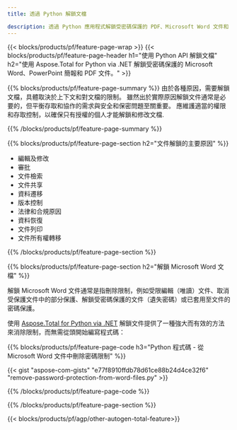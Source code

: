 ```yaml
---
title: 透過 Python 解鎖文檔 

description: 透過 Python 應用程式解鎖受密碼保護的 PDF、Microsoft Word 文件和 PowerPoint 簡報文件。
---
```


{{< blocks/products/pf/feature-page-wrap >}}
{{< blocks/products/pf/feature-page-header h1="使用 Python API 解鎖文檔" h2="使用 Aspose.Total for Python via .NET 解鎖受密碼保護的 Microsoft Word、PowerPoint 簡報和 PDF 文件。" >}}

{{% blocks/products/pf/feature-page-summary %}}
由於各種原因，需要解鎖文檔，具體取決於上下文和對文檔的限制。 雖然出於實際原因解鎖文件通常是必要的，但平衡存取和協作的需求與安全和保密問題至關重要。 應維護適當的權限和存取控制，以確保只有授權的個人才能解鎖和修改文檔.

{{% /blocks/products/pf/feature-page-summary  %}}

{{% blocks/products/pf/feature-page-section  h2="文件解鎖的主要原因" %}}

- 編輯及修改 
- 審批 
- 文件檢索 
- 文件共享 
- 資料遷移 
- 版本控制 
- 法律和合規原因 
- 資料恢復 
- 文件列印 
- 文件所有權轉移

{{% /blocks/products/pf/feature-page-section %}}

{{% blocks/products/pf/feature-page-section  h2="解鎖 Microsoft Word 文檔" %}}

解鎖 Microsoft Word 文件通常是指刪除限制，例如受限編輯（唯讀）文件、取消受保護文件中的部分保護、解鎖受密碼保護的文件（遺失密碼）或已套用至文件的密碼保護。  <br />

使用 [Aspose.Total for Python via .NET](https://products.aspose.com/total/python-net/) 解鎖文件提供了一種強大而有效的方法來消除限制，而無需從頭開始編寫程式碼：

{{% blocks/products/pf/feature-page-code h3="Python 程式碼 - 從 Microsoft Word 文件中刪除密碼限制" %}}

{{< gist "aspose-com-gists" "e77f8910ffdb78d61ce88b24d4ce32f6" "remove-password-protection-from-word-files.py" >}}

{{% /blocks/products/pf/feature-page-code  %}}

{{% /blocks/products/pf/feature-page-section %}}

{{< blocks/products/pf/agp/other-autogen-total-feature>}}